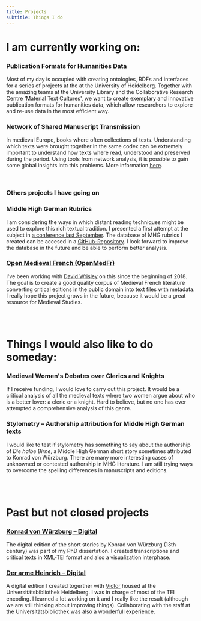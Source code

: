 ```yaml
---
title: Projects
subtitle: Things I do
---
```


# I am currently working on:

### Publication Formats for Humanities Data

Most of my day is occupied with creating ontologies, RDFs and interfaces for a series of projects at the at the University of Heidelberg. Together with the amazing teams at the University Library and the Collaborative Research Centre 'Material Text Cultures', we want to create exemplary and innovative publication formats for humanities data, which allow researchers to explore and re-use data in the most efficient way.

### Network of Shared Manuscript Transmission

In medieval Europe, books where often collections of texts. Understanding which texts were brought together in the same codex can be extremely important to understand how texts where read, understood and preserved during the period. Using tools from network analysis, it is possible to gain some global insights into this problems. More information <a href='http://gustavofernandezriva.com/2018-08-17-distant-reading-mhg-1/'>here</a>.

<br/>

### Others projects I have going on 

### Middle High German Rubrics
I am considering the ways in which distant reading techniques might be used to explore this rich textual tradition. I presented a first attempt at the subject in [a conference last September](http://www.mcda.ugent.be/). The database of MHG rubrics I created can be accesed in a [GitHub-Repository](https://github.com/GusRiva/projects_data/tree/master/rubrics). I look forward to improve the database in the future and be able to perform better analysis.

### [Open Medieval French (OpenMedFr)](https://github.com/OpenMedFr)
I've been working with [David Wrisley](https://djwrisley.com/) on this since the beginning of 2018. The goal is to create a good quality corpus of Medieval French literature converting critical editions in the public domain into text files with metadata. I really hope this project grows in the future, because it would be a great resource for Medieval Studies. 

<br/>
<br/>

# Things I would also like to do someday:

### Medieval Women's Debates over Clerics and Knights
If I receive funding, I would love to carry out this project. It would be a critical analysis of all the medieval texts where two women argue about who is a better lover: a cleric or a knight. Hard to believe, but no one has ever attempted a comprehensive analysis of this genre. 

### Stylometry – Authorship attribution for Middle High German texts
I would like to test if stylometry has something to say about the authorship of *Die halbe Birne*, a Middle High German short story sometimes attributed to Konrad von Würzburg. There are many more interesting cases of unknowned or contested authorship in MHG literature. I am still trying ways to overcome the spelling differences in manuscripts and editions.

<br/>
<br/>

# Past but not closed projects

### [Konrad von Würzburg – Digital](http://kvwdigital.000webhostapp.com/)
The digital edition of the short stories by Konrad von Würzburg (13th century) was part of my PhD dissertation. I created transcriptions and critical texts in XML-TEI format and also a visualization interphase.

### [Der arme Heinrich – Digital](http://digi.ub.uni-heidelberg.de/de/ahd/index.html)
A digital edition I created togerther with [Victor](https://usc-es.academia.edu/VMillet) housed at the Universitätsbibliothek Heidelberg. I was in charge of most of the TEI encoding. I learned a lot working on it and I really like the result (although we are still thinking about improving things). Collaborating with the staff at the Universitätsbibliothek was also a wonderfull experience.

